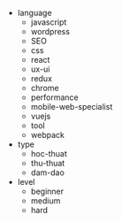 - language
	- javascript
	- wordpress
	- SEO
	- css
	- react
	- ux-ui
	- redux
	- chrome
	- performance
	- mobile-web-specialist
	- vuejs
	- tool
	- webpack
- type
	- hoc-thuat
	- thu-thuat
	- dam-dao
- level
	- beginner
	- medium
	- hard